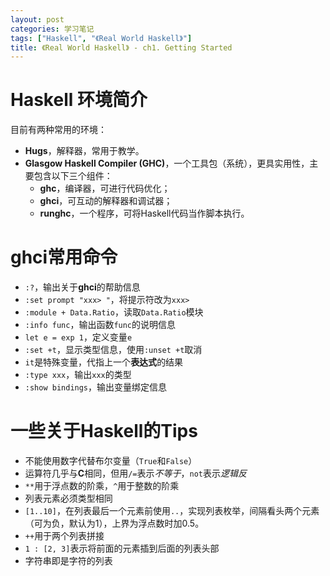 ```yaml
---
layout: post
categories: 学习笔记
tags: ["Haskell", "《Real World Haskell》"]
title: 《Real World Haskell》 - ch1. Getting Started
---
```


<!-- more -->

# Haskell 环境简介

目前有两种常用的环境：

- **Hugs**，解释器，常用于教学。
- **Glasgow Haskell Compiler (GHC)**，一个工具包（系统），更具实用性，主要包含以下三个组件：
  - **ghc**，编译器，可进行代码优化；
  - **ghci**，可互动的解释器和调试器；
  - **runghc**，一个程序，可将Haskell代码当作脚本执行。

# ghci常用命令

- ```:?```，输出关于**ghci**的帮助信息
- ```:set prompt "xxx> "```，将提示符改为```xxx> ```
- ```:module + Data.Ratio```，读取```Data.Ratio```模块
- ```:info func```，输出函数```func```的说明信息
- ```let e = exp 1```，定义变量```e```
- ```:set +t```，显示类型信息，使用```:unset +t```取消
- ```it```是特殊变量，代指上一个**表达式**的结果
- ```:type xxx```，输出```xxx```的类型
- ```:show bindings```，输出变量绑定信息

# 一些关于Haskell的Tips

- 不能使用数字代替布尔变量（```True```和```False```）
- 运算符几乎与**C**相同，但用```/=```表示*不等于*，```not```表示*逻辑反*
- ```**```用于浮点数的阶乘，```^```用于整数的阶乘
- 列表元素必须类型相同
- ```[1..10]```，在列表最后一个元素前使用```..```，实现列表枚举，间隔看头两个元素（可为负，默认为1），上界为浮点数时加$0.5$。
- ```++```用于两个列表拼接
- ```1 : [2, 3]```表示将前面的元素插到后面的列表头部
- 字符串即是字符的列表

